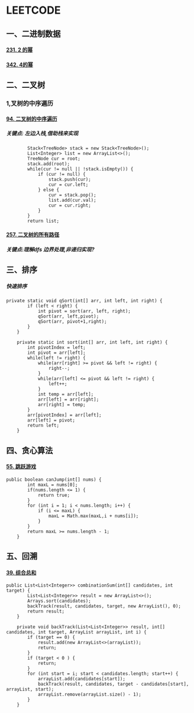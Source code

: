 # 							   LEETCODE

## 一、二进制数据



#### [231. 2 的幂](https://leetcode-cn.com/problems/power-of-two/)



#### [342. 4的幂](https://leetcode-cn.com/problems/power-of-four/)







## 二、二叉树



### 1,叉树的中序遍历

#### [94. 二叉树的中序遍历](https://leetcode-cn.com/problems/binary-tree-inorder-traversal/)

##### 关键点:  左边入栈,借助栈来实现

```
		Stack<TreeNode> stack = new Stack<TreeNode>();
        List<Integer> list = new ArrayList<>();
        TreeNode cur = root;
        stack.add(root);
        while(cur != null || !stack.isEmpty()) {
            if (cur != null) {
                stack.push(cur);
                cur = cur.left;
            } else {
                cur = stack.pop();
                list.add(cur.val);
                cur = cur.right;
            }
        }
        return list;
```

#### [257. 二叉树的所有路径](https://leetcode-cn.com/problems/binary-tree-paths/)

##### 关键点:理解dfs  边界处理,非递归实现?



## 三、排序

##### 快速排序

```
private static void qSort(int[] arr, int left, int right) {
        if (left < right) {
            int pivot = sort(arr, left, right);
            qSort(arr, left,pivot);
            qSort(arr, pivot+1,right);
        }
    }

    private static int sort(int[] arr, int left, int right) {
        int pivotIndex = left;
        int pivot = arr[left];
        while(left != right) {
            while(arr[right] >= pivot && left != right) {
                right--;
            }
            while(arr[left] <= pivot && left != right) {
                left++;
            }
            int temp = arr[left];
            arr[left] = arr[right];
            arr[right] = temp;
        }
        arr[pivotIndex] = arr[left];
        arr[left] = pivot;
        return left;
    }
```





## 四、贪心算法

#### [55. 跳跃游戏](https://leetcode-cn.com/problems/jump-game/)

```
public boolean canJump(int[] nums) {
        int maxL = nums[0];
        if(nums.length <= 1) {
            return true;
        }
        for (int i = 1; i < nums.length; i++) {
            if (i <= maxL) {
                maxL = Math.max(maxL,i + nums[i]);
            } 
        }
        return maxL >= nums.length - 1;
    }
```

## 五、回溯

#### [39. 组合总和](https://leetcode-cn.com/problems/combination-sum/)

```
public List<List<Integer>> combinationSum(int[] candidates, int target) {
        List<List<Integer>> result = new ArrayList<>();
        Arrays.sort(candidates);
        backTrack(result, candidates, target, new ArrayList(), 0); 
        return result;
    }

    private void backTrack(List<List<Integer>> result, int[] candidates, int target, ArrayList arrayList, int i) {
        if (target == 0) {
            result.add(new ArrayList<>(arrayList));
            return;
        }
        if (target < 0 ) {
            return;
        }
        for (int start = i; start < candidates.length; start++) {
            arrayList.add(candidates[start]);
            backTrack(result, candidates, target - candidates[start], arrayList, start);
            arrayList.remove(arrayList.size() - 1);
        }
    }
```

